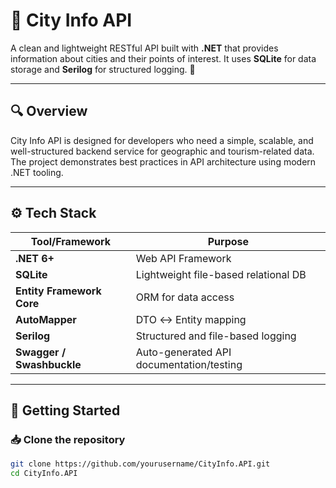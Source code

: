 # 🌆 City Info API

A clean and lightweight RESTful API built with **.NET** that provides information about cities and their points of interest. It uses **SQLite** for data storage and **Serilog** for structured logging. 🚀

---

## 🔍 Overview

City Info API is designed for developers who need a simple, scalable, and well-structured backend service for geographic and tourism-related data. The project demonstrates best practices in API architecture using modern .NET tooling.

---

## ⚙️ Tech Stack

| Tool/Framework             | Purpose                                 |
|----------------------------|------------------------------------------|
| **.NET 6+**                | Web API Framework                        |
| **SQLite**                 | Lightweight file-based relational DB     |
| **Entity Framework Core** | ORM for data access                      |
| **AutoMapper**             | DTO ↔ Entity mapping                     |
| **Serilog**                | Structured and file-based logging        |
| **Swagger / Swashbuckle** | Auto-generated API documentation/testing |

---

## 🚀 Getting Started

### 📥 Clone the repository

```bash
git clone https://github.com/yourusername/CityInfo.API.git
cd CityInfo.API
